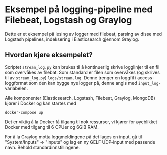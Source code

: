 # Eksempel på logging-pipeline med Filebeat, Logstash og Graylog

Dette er et eksempel på lesing av logger med filebeat, parsing av disse med Logstash pipelines, indeksering i Elasticsearch gjennom Graylog.

## Hvordan kjøre eksempelet?

Scriptet `stream_log.py` kan brukes til å kontinuerlig skrive logglinjer til en fil som overvåkes av filebat. Som standard er filen som overvåkes (og skrives til av `stream_log.py`) `logs/stream.log`.  Denne trenger en loggfil i access-loggformat som den kan bygge nye logger på, denne angis med `input_log`-variabelen.

Alle komponenter (Elasticsearch, Logstash, Filebeat, Graylog, MongoDB) kjører i Docker og kan startes med
```
docker-compose up
```

Det er viktig å la Docker få tilgang til nok ressurser, vi kjører for øyeblikket Docker med tilgang til 6 CPUer og 6GiB RAM.

For å la Graylog motta loggmeldingene på det lages en input, gå til "System/Inputs" -> "Inputs" og lag en ny GELF UDP-input med passende navn. Behold standardinnstillingene.